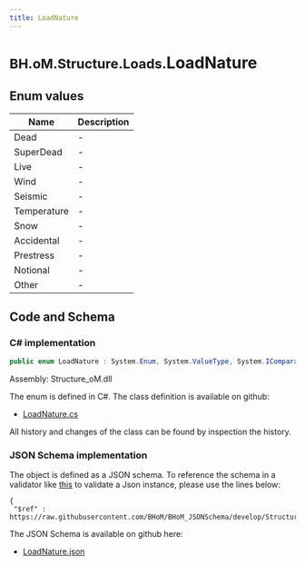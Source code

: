 ```yaml
---
title: LoadNature
---
```


# <small>BH.oM.Structure.Loads.</small>**LoadNature**



## Enum values

| Name            | Description                                                    |
|-----------------|----------------------------------------------------------------|
| Dead |  -  |
| SuperDead |  -  |
| Live |  -  |
| Wind |  -  |
| Seismic |  -  |
| Temperature |  -  |
| Snow |  -  |
| Accidental |  -  |
| Prestress |  -  |
| Notional |  -  |
| Other |  -  |


## Code and Schema

### C# implementation

``` C# title="C#"
public enum LoadNature : System.Enum, System.ValueType, System.IComparable, System.ISpanFormattable, System.IFormattable, System.IConvertible
```

Assembly: Structure_oM.dll

The enum is defined in C#. The class definition is available on github:

- [LoadNature.cs](https://github.com/BHoM/BHoM/blob/develop/Structure_oM/Loads\Enums\LoadNature.cs)

All history and changes of the class can be found by inspection the history.
### JSON Schema implementation

The object is defined as a JSON schema. To reference the schema in a validator like [this](https://www.jsonschemavalidator.net/) to validate a Json instance, please use the lines below:

``` { .json .copy .select } title="JSON Schema"
{
 "$ref" : https://raw.githubusercontent.com/BHoM/BHoM_JSONSchema/develop/Structure_oM/Loads/LoadNature.json}
```

The JSON Schema is available on github here:

- [LoadNature.json](https://github.com/BHoM/BHoM_JSONSchema/blob/develop/Structure_oM/Loads/LoadNature.json)
